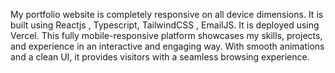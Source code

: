 My portfolio website is completely responsive on all device dimensions. It is built using Reactjs , Typescript, TailwindCSS , EmailJS. It is deployed using Vercel. This fully mobile-responsive platform showcases my skills, projects, and experience in an interactive and engaging way. With smooth animations and a clean UI, it provides visitors with a seamless browsing experience.
